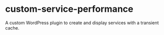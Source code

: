 # custom-service-performance
A custom WordPress plugin to create and display services with a transient cache.
